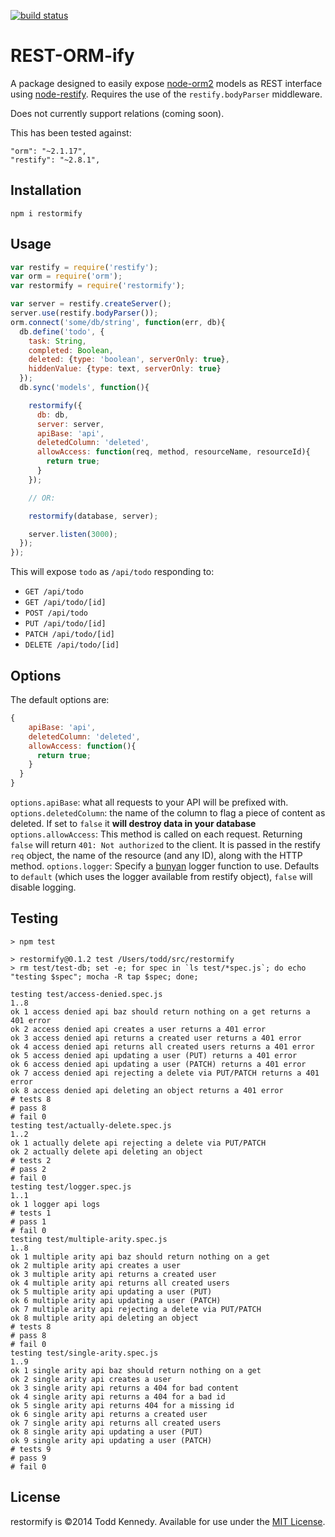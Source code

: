 [![build status](https://secure.travis-ci.org/toddself/restormify.png)](http://travis-ci.org/toddself/restormify)

# REST-ORM-ify
A package designed to easily expose [node-orm2](https://github.com/dresende/node-orm2) models as REST interface using [node-restify](https://github.com/mcavage/node-restify). Requires the use of the `restify.bodyParser` middleware.

Does not currently support relations (coming soon).

This has been tested against:

    "orm": "~2.1.17",
    "restify": "~2.8.1",

## Installation

```
npm i restormify
```

## Usage

```js
var restify = require('restify');
var orm = require('orm');
var restormify = require('restormify');

var server = restify.createServer();
server.use(restify.bodyParser());
orm.connect('some/db/string', function(err, db){
  db.define('todo', {
    task: String,
    completed: Boolean,
    deleted: {type: 'boolean', serverOnly: true},
    hiddenValue: {type: text, serverOnly: true}
  });
  db.sync('models', function(){

    restormify({
      db: db,
      server: server,
      apiBase: 'api',
      deletedColumn: 'deleted',
      allowAccess: function(req, method, resourceName, resourceId){
        return true;
      }
    });

    // OR:

    restormify(database, server);

    server.listen(3000);
  });
});
```

This will expose `todo` as `/api/todo` responding to:

* `GET /api/todo`
* `GET /api/todo/[id]`
* `POST /api/todo`
* `PUT /api/todo/[id]`
* `PATCH /api/todo/[id]`
* `DELETE /api/todo/[id]`

## Options

The default options are:

```js
{
    apiBase: 'api',
    deletedColumn: 'deleted',
    allowAccess: function(){
      return true;
    }
  }
}
```

`options.apiBase`: what all requests to your API will be prefixed with.
`options.deletedColumn`: the name of the column to flag a piece of content as deleted. If set to `false` it **will destroy data in your database**
`options.allowAccess`: This method is called on each request. Returning `false` will return `401: Not authorized` to the client. It is passed in the restify `req` object, the name of the resource (and any ID), along with the HTTP method.
`options.logger`: Specify a [bunyan](https://github.com/trentm/node-bunyan) logger function to use. Defaults to `default` (which uses the logger available from restify object), `false` will disable logging.

## Testing

```
> npm test

> restormify@0.1.2 test /Users/todd/src/restormify
> rm test/test-db; set -e; for spec in `ls test/*spec.js`; do echo "testing $spec"; mocha -R tap $spec; done;

testing test/access-denied.spec.js
1..8
ok 1 access denied api baz should return nothing on a get returns a 401 error
ok 2 access denied api creates a user returns a 401 error
ok 3 access denied api returns a created user returns a 401 error
ok 4 access denied api returns all created users returns a 401 error
ok 5 access denied api updating a user (PUT) returns a 401 error
ok 6 access denied api updating a user (PATCH) returns a 401 error
ok 7 access denied api rejecting a delete via PUT/PATCH returns a 401 error
ok 8 access denied api deleting an object returns a 401 error
# tests 8
# pass 8
# fail 0
testing test/actually-delete.spec.js
1..2
ok 1 actually delete api rejecting a delete via PUT/PATCH
ok 2 actually delete api deleting an object
# tests 2
# pass 2
# fail 0
testing test/logger.spec.js
1..1
ok 1 logger api logs
# tests 1
# pass 1
# fail 0
testing test/multiple-arity.spec.js
1..8
ok 1 multiple arity api baz should return nothing on a get
ok 2 multiple arity api creates a user
ok 3 multiple arity api returns a created user
ok 4 multiple arity api returns all created users
ok 5 multiple arity api updating a user (PUT)
ok 6 multiple arity api updating a user (PATCH)
ok 7 multiple arity api rejecting a delete via PUT/PATCH
ok 8 multiple arity api deleting an object
# tests 8
# pass 8
# fail 0
testing test/single-arity.spec.js
1..9
ok 1 single arity api baz should return nothing on a get
ok 2 single arity api creates a user
ok 3 single arity api returns a 404 for bad content
ok 4 single arity api returns a 404 for a bad id
ok 5 single arity api returns 404 for a missing id
ok 6 single arity api returns a created user
ok 7 single arity api returns all created users
ok 8 single arity api updating a user (PUT)
ok 9 single arity api updating a user (PATCH)
# tests 9
# pass 9
# fail 0
```

## License
restormify is ©2014 Todd Kennedy. Available for use under the [MIT License](LICENSE).

